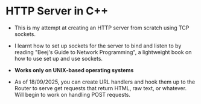 # HTTP Server in C++
- This is my attempt at creating an HTTP server from scratch using TCP sockets.
- I learnt how to set up sockets for the server to bind and listen to by reading "Beej's Guide to Network Programming", a lightweight book on how to use set up and use sockets.
- **Works only on UNIX-based operating systems**

- As of 18/09/2025, you can create URL handlers and hook them up to the Router to serve get requests that return HTML, raw text, or whatever. Will begin to work on handling POST requests.
